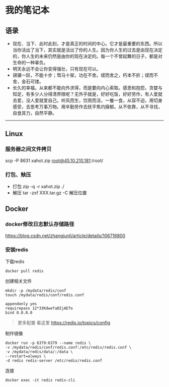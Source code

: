 # 我的笔记本

## 语录
- 现在、当下、此时此刻，才是真正的时间的中心。它才是最重要的东西。所以当你活出了当下，其实就是活出了你的人生。因为你人生的过去是由现在决定的，你人生的未来仍然是由你的现在决定的。每一个不曾起舞的日子，都是对生命的一种辜负。
- 明天永远不会让你变得强壮，只有现在可以。
- 骐骥一跃，不能十步；驽马十架，功在不舍。锲而舍之，朽本不折；锲而不舍，金石可镂。
- 长久的幸福，从来都不能向外求得，而是要向内心索取。感恩和抱怨，贪婪与知足，有多少人分得清界限呢？无外乎就是，好好吃饭，好好劳作，有人爱就去爱，没人爱就爱自己。听风而生，饮雨而活，一餐一食，从容不迫，用切身感受，去思考万事万物。用辛勤劳作去抚平焦灼躁郁。从不依靠，从不寻找，自食其力，自然平静。


---

## Linux
### 服务器之间文件拷贝
scp -P 8631 xahot.zip root@45.10.210.181:/root/
### 打包、觖压
- 打包 zip -q -r xahot.zip ./
- 解压 tar -zxf XXX.tar.gz -C 解压位置
## Docker
### docker修改日志默认存储路径
https://blog.csdn.net/zhangjunli/article/details/106716800
### 安装redis
下载redis
```
docker pull redis
```
创建相关文件
```
mkdir -p /mydata/redis/conf
touch /mydata/redis/conf/redis.conf

appendonly yes
requirepass 12*33KdwefaDIjAEfo
bind 0.0.0.0
```
> 更多配置 看这里 https://redis.io/topics/config

制作镜像
```
docker run -p 6379:6379 --name redis \
-v /mydata/redis/conf/redis.conf:/etc/redis/redis.conf \
-v /mydata/redis/data/:/data \
--restart=always \
-d redis redis-server /etc/redis/redis.conf 
```
连接
```
docker exec -it redis redis-cli
```
